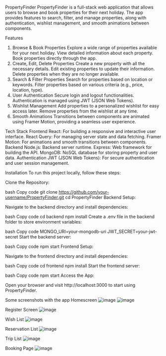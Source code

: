 PropertyFinder
PropertyFinder is a full-stack web application that allows users to browse and book properties for their next holiday. The app provides features to search, filter, and manage properties, along with authentication, wishlist management, and smooth animations between components.

Features
1. Browse & Book Properties
  Explore a wide range of properties available for your next holiday.
  View detailed information about each property.
  Book properties directly through the app.
2. Create, Edit, Delete Properties
  Create a new property with all the necessary details.
  Edit existing properties to update their information.
  Delete properties when they are no longer available.
3. Search & Filter Properties
  Search for properties based on location or keywords.
  Filter properties based on various criteria (e.g., price, location, type).
4. User Authentication
  Secure login and logout functionalities.
  Authentication is managed using JWT (JSON Web Tokens).
5. Wishlist Management
  Add properties to a personalized wishlist for easy access later.
  Remove properties from the wishlist at any time.
6. Smooth Animations
   Transitions between components are animated using Framer Motion, providing a seamless user experience.
   
Tech Stack
Frontend
  React: For building a responsive and interactive user interface.
  React Query: For managing server state and data fetching.
  Framer Motion: For animations and smooth transitions between components.
Backend
  Node.js: Backend server runtime.
  Express: Web framework for building the API.
  MongoDB: NoSQL database for storing property and user data.
Authentication
  JWT (JSON Web Tokens): For secure authentication and user session management.

Installation
To run this project locally, follow these steps:

Clone the Repository:

bash
Copy code
git clone https://github.com/your-username/PropertyFinder.git
cd PropertyFinder
Backend Setup:

Navigate to the backend directory and install dependencies:

bash
Copy code
cd backend
npm install
Create a .env file in the backend folder to store environment variables:

bash
Copy code
MONGO_URI=your-mongodb-uri
JWT_SECRET=your-jwt-secret
Start the backend server:

bash
Copy code
npm start
Frontend Setup:

Navigate to the frontend directory and install dependencies:

bash
Copy code
cd frontend
npm install
Start the frontend server:

bash
Copy code
npm start
Access the App:

Open your browser and visit http://localhost:3000 to start using PropertyFinder.

Some screenshots with the app
Homescreen
![image](https://github.com/user-attachments/assets/4c0f20a9-3d43-4381-b0a6-1ec02be3b2a1)
![image](https://github.com/user-attachments/assets/99f0fe76-7c8d-4570-b4c4-75cf626a6999)

Register Screen
![image](https://github.com/user-attachments/assets/2ec3ec92-3e23-47bb-bea8-641718ae51b0)

Wish List
![image](https://github.com/user-attachments/assets/0e61fbb5-352f-45e0-b73e-78a6ee486033)

Reservation List
![image](https://github.com/user-attachments/assets/cdd26431-99df-480e-907b-b638ca72d0d3)

Trip List
![image](https://github.com/user-attachments/assets/79925fdf-2dcf-451d-a6de-cb593c5457d8)

Booking Page
![image](https://github.com/user-attachments/assets/0f4184ac-28f5-4540-a506-b5d1280aab9a)






